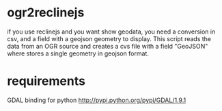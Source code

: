 ogr2reclinejs
=============
if you use reclinejs and you want show geodata, you need a conversion in csv, and a field with a geojson geometry to display.
This script reads the data from an OGR source and creates a cvs file with a field "GeoJSON" where stores a single geometry in geojson format.

requirements
============
GDAL binding for python
http://pypi.python.org/pypi/GDAL/1.9.1
